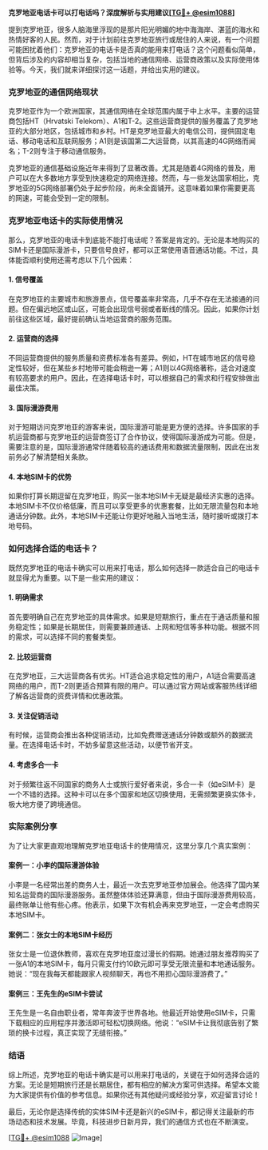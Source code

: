 **克罗地亚电话卡可以打电话吗？深度解析与实用建议[[TG💪+ @esim1088](https://t.me/s/esim1088)]**

提到克罗地亚，很多人脑海里浮现的是那片阳光明媚的地中海海岸、湛蓝的海水和热情好客的人民。然而，对于计划前往克罗地亚旅行或居住的人来说，有一个问题可能困扰着他们：克罗地亚的电话卡是否真的能用来打电话？这个问题看似简单，但背后涉及的内容却相当复杂，包括当地的通信网络、运营商政策以及实际使用体验等。今天，我们就来详细探讨这一话题，并给出实用的建议。

### 克罗地亚的通信网络现状

克罗地亚作为一个欧洲国家，其通信网络在全球范围内属于中上水平。主要的运营商包括HT（Hrvatski Telekom）、A1和T-2。这些运营商提供的服务覆盖了克罗地亚的大部分地区，包括城市和乡村。HT是克罗地亚最大的电信公司，提供固定电话、移动电话和互联网服务；A1则是该国第二大运营商，以其高速的4G网络而闻名；T-2则专注于移动通信服务。

克罗地亚的通信基础设施近年来得到了显著改善。尤其是随着4G网络的普及，用户可以在大多数地方享受到快速稳定的网络连接。然而，与一些发达国家相比，克罗地亚的5G网络部署仍处于起步阶段，尚未全面铺开。这意味着如果你需要更高的网速，可能会受到一定的限制。

### 克罗地亚电话卡的实际使用情况

那么，克罗地亚的电话卡到底能不能打电话呢？答案是肯定的。无论是本地购买的SIM卡还是国际漫游卡，只要信号良好，都可以正常使用语音通话功能。不过，具体能否顺利使用还需考虑以下几个因素：

#### 1. **信号覆盖**
   在克罗地亚的主要城市和旅游景点，信号覆盖率非常高，几乎不存在无法接通的问题。但在偏远地区或山区，可能会出现信号弱或者断线的情况。因此，如果你计划前往这些区域，最好提前确认当地运营商的服务范围。

#### 2. **运营商的选择**
   不同运营商提供的服务质量和资费标准各有差异。例如，HT在城市地区的信号稳定性较好，但在某些乡村地带可能会稍逊一筹；A1则以4G网络著称，适合对速度有较高要求的用户。因此，在选择电话卡时，可以根据自己的需求和行程安排做出最佳决策。

#### 3. **国际漫游费用**
   对于短期访问克罗地亚的游客来说，国际漫游可能是更方便的选择。许多国家的手机运营商都与克罗地亚的运营商签订了合作协议，使得国际漫游成为可能。但是，需要注意的是，国际漫游通常伴随着较高的通话费用和数据流量限制，因此在出发前务必了解清楚相关条款。

#### 4. **本地SIM卡的优势**
   如果你打算长期逗留在克罗地亚，购买一张本地SIM卡无疑是最经济实惠的选择。本地SIM卡不仅价格低廉，而且可以享受更多的优惠套餐，比如无限流量包和本地通话分钟数。此外，本地SIM卡还能让你更好地融入当地生活，随时接听或拨打本地号码。

### 如何选择合适的电话卡？

既然克罗地亚的电话卡确实可以用来打电话，那么如何选择一款适合自己的电话卡就显得尤为重要。以下是一些实用的建议：

#### 1. **明确需求**
   首先要明确自己在克罗地亚的具体需求。如果是短期旅行，重点在于通话质量和服务稳定性；如果是长期居住，则需要兼顾通话、上网和短信等多种功能。根据不同的需求，可以选择不同的套餐类型。

#### 2. **比较运营商**
   在克罗地亚，三大运营商各有优劣。HT适合追求稳定性的用户，A1适合需要高速网络的用户，而T-2则更适合预算有限的用户。可以通过官方网站或客服热线详细了解各运营商的资费详情和优惠政策。

#### 3. **关注促销活动**
   有时候，运营商会推出各种促销活动，比如免费赠送通话分钟数或额外的数据流量。在选择电话卡时，不妨多留意这些活动，以便节省开支。

#### 4. **考虑多合一卡**
   对于频繁往返不同国家的商务人士或旅行爱好者来说，多合一卡（如eSIM卡）是一个不错的选择。这种卡可以在多个国家和地区切换使用，无需频繁更换实体卡，极大地方便了跨境通信。

### 实际案例分享

为了让大家更直观地理解克罗地亚电话卡的使用情况，这里分享几个真实案例：

#### 案例一：小李的国际漫游体验
小李是一名经常出差的商务人士，最近一次去克罗地亚参加展会。他选择了国内某知名运营商的国际漫游服务。虽然整体体验还算满意，但由于国际漫游费用较高，最终账单让他有些心疼。他表示，如果下次有机会再来克罗地亚，一定会考虑购买本地SIM卡。

#### 案例二：张女士的本地SIM卡经历
张女士是一位退休教师，喜欢在克罗地亚度过漫长的假期。她通过朋友推荐购买了一张A1的本地SIM卡，每月只需支付约10欧元即可享受无限流量和本地通话服务。她说：“现在我每天都能跟家人视频聊天，再也不用担心国际漫游费了。”

#### 案例三：王先生的eSIM卡尝试
王先生是一名自由职业者，常年奔波于世界各地。他最近开始使用eSIM卡，只需下载相应的应用程序并激活即可轻松切换网络。他说：“eSIM卡让我彻底告别了繁琐的换卡过程，真正实现了无缝衔接。”

### 结语

综上所述，克罗地亚的电话卡确实是可以用来打电话的，关键在于如何选择合适的方案。无论是短期旅行还是长期居住，都有相应的解决方案可供选择。希望本文能为大家提供有价值的参考信息。如果你还有其他疑问或经验分享，欢迎留言讨论！

最后，无论你是选择传统的实体SIM卡还是新兴的eSIM卡，都记得关注最新的市场动态和技术发展。毕竟，科技进步日新月异，我们的通信方式也在不断演变。

[[TG💪+ @esim1088](https://t.me/s/esim1088) ![Image](https://i.postimg.cc/4NQfJmqS/Snipaste-2025-05-13-00-14-12.png)]